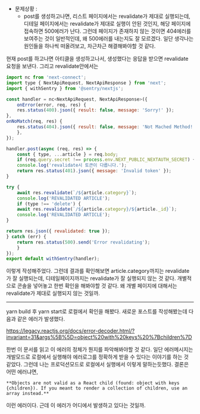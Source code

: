 - 문제상황 : 
	- post를 생성하고나면, 리스트 페이지에서는 revalidate가 제대로 실행되는데, 디테일 페이지에서는 revalidate가 제대로 실행이 안된 것인지, 해당 페이지에 접속하면 500에러가 난다. 그런데 페이지가 존재하지 않는 것이면 404에러를 보여주는 것이 일반적인데, 왜 500에러를 내는지도 잘 모르겠다. 일단 생각나는 원인들을 하나씩 떠올려보고, 차근차근 해결해봐야할 것 같다. 


현재 post를 하고나면 아티클을 생성하고나서, 생성했다는 응답을 받으면 revalidate 요청을 보낸다. 
그리고 revalidate안에서는 

```js
import nc from 'next-connect';
import type { NextApiRequest, NextApiResponse } from 'next';
import { withSentry } from '@sentry/nextjs';

const handler = nc<NextApiRequest, NextApiResponse>({
	onError(error, req, res) {
	res.status(400).json({ result: false, message: 'Sorry!' });
},
onNoMatch(req, res) {
	res.status(404).json({ result: false, message: 'Not Mached Method!' });
	},
});

handler.post(async (req, res) => {
	const { type, ...article } = req.body;
	if (req.query.secret !== process.env.NEXT_PUBLIC_NEXTAUTH_SECRET) {
	console.log('revalidate시 토큰이 다릅니다.');
	return res.status(401).json({ message: 'Invalid token' });
}

try {
	await res.revalidate(`/${article.category}`);
	console.log('REVALIDATED ARTICLE');
	if (type !== 'delete') {
	await res.revalidate(`/${article.category}/${article._id}`);
	console.log('REVALIDATED ARTICLE');
}

return res.json({ revalidated: true });
} catch (err) {
	return res.status(500).send('Error revalidating');
	}
});
export default withSentry(handler);
```

이렇게 작성해주었다. 그런데 결과를 확인해보면 article.category까지는 revalidate가 잘 실행되는데, 디테일페이지까지는 revalidate가 잘 실행되지 않는 것 같다. 개별적으로 콘솔을 넣어놓고 한번 확인을 해봐야할 것 같다. 
왜 개별 페이지에 대해서는 revalidate가 제대로 실행되지 않는 것일까. 


--- 

yarn build 후 yarn start로 로컬에서 확인을 해봤다. 새로운 포스트를 작성해봤는데 다음과 같은 에러가 발생했다. 

https://legacy.reactjs.org/docs/error-decoder.html/?invariant=31&args%5B%5D=object%20with%20keys%20%7Bchildren%7D

한번 이 문서를 읽고 이 에러의 정체가 뭔지를 파악해봐야할 것 같다. 
일단 에러메시지는 개발모드로 로컬에서 실행해야 에러로그를 정확하게 받을 수 있다는 이야기를 하는 것 같았다. 그런데 나는 프로덕션모드로 로컬에서 실행에서 이렇게 말하는듯했다. 결론은 어떤 에러냐면, 
```
**Objects are not valid as a React child (found: object with keys {children}). If you meant to render a collection of children, use an array instead.**
```
이런 에러이다. 근데 이 에러가 어디에서 발생하고 있다는 것일까. 
